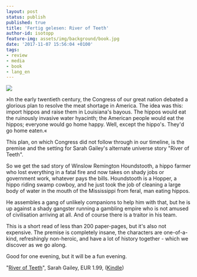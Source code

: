 ```yaml
---
layout: post
status: publish
published: true
title: 'Fertig gelesen: River of Teeth'
author-id: isotopp
feature-img: assets/img/background/book.jpg
date: '2017-11-07 15:56:04 +0100'
tags:
- review
- media
- book
- lang_en
---
```

[![](/uploads/2017/11/river-of-teeth.png)](https://www.amazon.de/River-Teeth-Sarah-Gailey-ebook/dp/B01MRJW3OS)

»In the early twentieth century, the Congress of our great
nation debated a glorious plan to resolve the meat shortage in
America. The idea was this: import hippos and raise them in
Louisiana's bayous. The hippos would eat the ruinously invasive
water hyacinth; the American people would eat the hippos;
everyone would go home happy. Well, except the hippo's. They'd
go home eaten.«

This plan, on which Congress did not follow through in our
timeline, is the premise and the setting for Sarah Gailey's
alternate universe story "River of Teeth".

So we get the sad story of Winslow Remington Houndstooth, a
hippo farmer who lost everything in a fatal fire and now takes
on shady jobs or government work, whatever pays the bills.
Houndstooth is a Hopper, a hippo riding swamp cowboy, and he
just took the job of cleaning a large body of water in the mouth
of the Mississippi from feral, man eating hippos. 

He assembles a gang of unlikely companions to help him with
that, but he is up against a shady gangster running a gambling
empire who is not amused of civilisation arriving at all. And of
course there is a traitor in his team.

This is a short read of less than 200 paper-pages, but it's also
not expensive. The premise is completely insane, the characters
are one-of-a-kind, refreshingly non-heroic, and have a lot of
history together - which we discover as we go along. 

Good for one evening, but it will be a fun evening. 

"[River of Teeth](https://www.amazon.de/River-Teeth-Sarah-Gailey-ebook/dp/B01MRJW3OS)", 
Sarah Gailey, EUR 1.99, ([Kindle](https://www.amazon.de/River-Teeth-Sarah-Gailey-ebook/dp/B01MRJW3OS))
